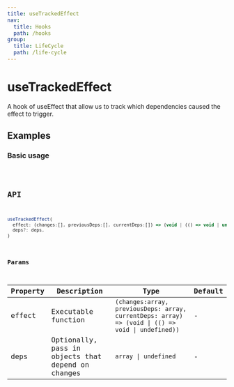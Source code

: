 ```yaml
---
title: useTrackedEffect
nav:
  title: Hooks
  path: /hooks
group:
  title: LifeCycle
  path: /life-cycle
---
```


# useTrackedEffect

A hook of useEffect that allow us to track which dependencies caused the effect to trigger.

## Examples

### Basic usage

<code src="./demo/demo1.tsx" />

## API

```javascript
useTrackedEffect(
  effect: (changes:[], previousDeps:[], currentDeps:[]) => (void | (() => void | undefined)),
  deps?: deps,
)
```

### Params

| Property | Description                                                           | Type                                           | Default |
|----------|-----------------------------------------------------------------------|------------------------------------------------|--------|
| effect   | Executable function  | `(changes:array, previousDeps: array, currentDeps: array) => (void \| (() => void \| undefined))` | -      |
| deps     | Optionally, pass in objects that depend on changes                    | `array \| undefined`                           | -      |
